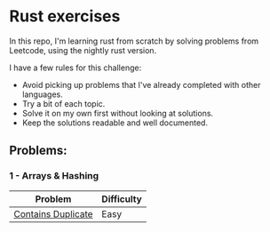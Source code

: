 # Rust exercises

In this repo, I'm learning rust from scratch by solving problems from Leetcode, using the nightly rust version.

I have a few rules for this challenge:

- Avoid picking up problems that I've already completed with other languages.
- Try a bit of each topic.
- Solve it on my own first without looking at solutions.
- Keep the solutions readable and well documented.

## Problems:

### 1 - Arrays & Hashing

| Problem | Difficulty |
|---|---|
| [Contains Duplicate](https://leetcode.com/problems/contains-duplicate/) | Easy |
